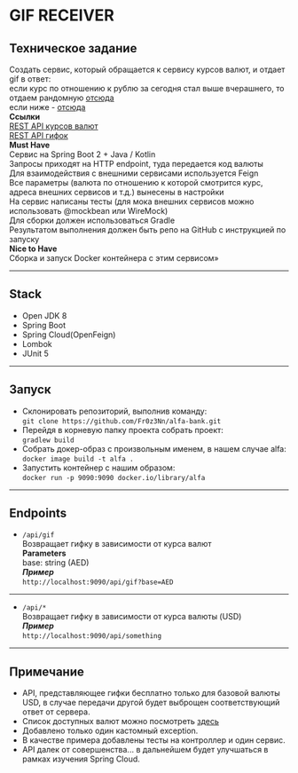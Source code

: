 # GIF RECEIVER
## Техническое задание
Создать сервис, который обращается к сервису курсов валют, и отдает gif в ответ:       
если курс по отношению к рублю за сегодня стал выше вчерашнего, то отдаем рандомную [отсюда](https://giphy.com/search/rich)   
если ниже - [отсюда](https://giphy.com/search/broke)   
**Ссылки**  
[REST API курсов валют](https://docs.openexchangerates.org/)   
[REST API гифок](https://developers.giphy.com/docs/api#quick-start-guide)   
**Must Have**   
Сервис на Spring Boot 2 + Java / Kotlin   
Запросы приходят на HTTP endpoint, туда передается код валюты   
Для взаимодействия с внешними сервисами используется Feign   
Все параметры (валюта по отношению к которой смотрится курс, адреса внешних сервисов и т.д.) вынесены в настройки   
На сервис написаны тесты (для мока внешних сервисов можно использовать @mockbean или WireMock)   
Для сборки должен использоваться Gradle   
Результатом выполнения должен быть репо на GitHub с инструкцией по запуску   
**Nice to Have**   
Сборка и запуск Docker контейнера с этим сервисом»   
***
## Stack
- Open JDK 8    
- Spring Boot
- Spring Cloud(OpenFeign)  
- Lombok
- JUnit 5
***
## Запуск
- Склонировать репозиторий, выполнив команду:   
`git clone https://github.com/Fr0z3Nn/alfa-bank.git`   
- Перейдя в корневую папку проекта собрать проект:    
`gradlew build`   
- Собрать докер-образ с произвольным именем, в нашем случае alfa:    
`docker image build -t alfa .`   
- Запустить контейнер с нашим образом:   
`docker run -p 9090:9090 docker.io/library/alfa`   
***
## Endpoints
- `/api/gif`  
Возвращает гифку в зависимости от курса валют   
**Parameters**   
base: string (AED)   
**_Пример_**   
`http://localhost:9090/api/gif?base=AED`
------
- `/api/*`  
Возвращает гифку в зависимости от курса валюты (USD)    
**_Пример_**   
`http://localhost:9090/api/something`
***
 ## Примечание
 - API, представляющее гифки бесплатно только для базовой валюты USD, в случае передачи другой будет выброщен соответствующий ответ от сервера.
 - Список доступных валют можно посмотреть [здесь](https://openexchangerates.org/api/currencies.json)
 - Добавлено только один кастомный exception.
 - В качестве примера добавлены тесты на контроллер и один сервис.
 - API далек от совершенства... в дальнейшем будет улучшаться в рамках изучения Spring Cloud.